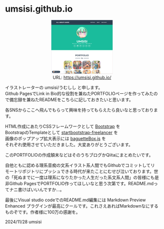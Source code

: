 # umsisi.github.io

<div style="text-align: center;">
<img src="./img/umss20241128035025.png" width="40%" alt="screenshot"><br />
URL: <a href="https://umsisi.github.io/">https://umsisi.github.io/</a>
</div>
  
イラストレーターの umsisi/うむしし と申します。  
Github PagesでLink in Bio的な役割を兼ねたPORTFOLIOページを作ってみたので備忘録を兼ねたREADMEをこちらに記しておきたいと思います。

各SNSからここへ飛んでもらって興味を持ってもらえたら良いなと思っております。

HTML作成にあたりCSSフレームワークとして [Bootstrap](https://getbootstrap.jp/) を  
BootstrapのTemplateとして [startbootstrap-freelancer](https://github.com/StartBootstrap/startbootstrap-freelancer) を  
画像のポップアップ拡大表示には [baguetteBox.js](https://github.com/feimosi/baguetteBox.jsr) を  
それぞれ使用させていただきました。大変ありがとうございます。

このPORTFOLIOの作成顛末などはそのうちブログかQiitaにまとめたいです。

自他ともに認める理系音痴の文系イラスト系人間でもGithubでコミットしてリモートリポジトリにプッシュできる時代が来たことにむせび泣いております。世の「死ぬまでに一度は理系になりたかった人生だった系文系人間」の皆様にも是非Github PagesでPORTFOLIO作ってほしいなと思う次第です。README.mdってナニ書けばいいんですか…。

最後にVisual studio codeでのREADME.md編集には Markdown Preview Enhanced プラグインが最高にクールです。これさえあればMarkdownなにするものぞです。作者様に100万の感謝を。

2024/11/28 umsisi


